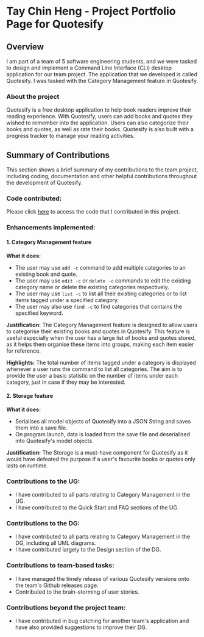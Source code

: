 # Tay Chin Heng - Project Portfolio Page for Quotesify

## Overview
I am part of a team of 5 software engineering students, and we were tasked to design and implement a
Command Line Interface (CLI) desktop application for our team project. The application that we developed
is called Quotesify. I was tasked with the Category Management feature in Quotesify.

### About the project
Quotesify is a free desktop application to help book readers improve their reading experience. With Quotesify,
users can add books and quotes they wished to remember into the application. Users can also categorize their books and
quotes, as well as rate their books. Quotesify is also built with a progress tracker to manage your reading activities.

## Summary of Contributions
This section shows a brief summary of my contributions to the team project, including coding, documentation
and other helpful contributions throughout the development of Quotesify.

### Code contributed:
Please click [here](https://nus-cs2113-ay2021s1.github.io/tp-dashboard/#breakdown=true&search=dozenmatter&sort=groupTitle&sortWithin=title&since=2020-09-27&timeframe=commit&mergegroup=&groupSelect=groupByRepos&checkedFileTypes=docs~functional-code~test-code~other) to access the code that I contributed in this project.

### Enhancements implemented:

#### 1. Category Management feature

**What it does:**
* The user may use `add -c` command to add multiple categories to an existing book and quote.
* The user may use `edit -c` or `delete -c` commands to edit the existing category name or delete the existing categories respectively.
* The user may use `list -c` to list all their existing categories or to list items tagged under a specified category.
* The user may also use `find -c` to find categories that contains the specified keyword.
    
**Justification:**
The Category Management feature is designed to allow users to categorise their existing books and quotes in Quotesify.
This feature is useful especially when the user has a large list of books and quotes stored, as it helps them organise these items into groups, making each item easier for reference.
    
**Highlights:**
The total number of items tagged under a category is displayed whenever a user runs the command to list all categories.
The aim is to provide the user a basic statistic on the number of items under each category, just in case if they may be interested.

#### 2. Storage feature

**What it does:**
* Serialises all model objects of Quotesify into a JSON String and saves them into a save file.
* On program launch, data is loaded from the save file and deserialised into Quotesify's model objects.
    
**Justification:**
The Storage is a must-have component for Quotesify as it would have defeated the purpose if a user's favourite books or quotes only lasts on runtime.
    
### Contributions to the UG:
* I have contributed to all parts relating to Category Management in the UG.
* I have contributed to the Quick Start and FAQ sections of the UG.

### Contributions to the DG:
* I have contributed to all parts relating to Category Management in the DG, including all UML diagrams.
* I have contributed largely to the Design section of the DG.

### Contributions to team-based tasks:
* I have managed the timely release of various Quotesify versions onto the team's Github releases page.
* Contributed to the brain-storming of user stories.

### Contributions beyond the project team:
* I have contributed in bug catching for another team's application and have also provided suggestions to improve their DG.
